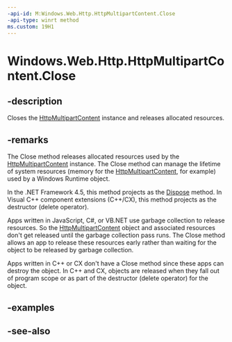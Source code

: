 ```yaml
---
-api-id: M:Windows.Web.Http.HttpMultipartContent.Close
-api-type: winrt method
ms.custom: 19H1
---
```


<!-- Method syntax
public void Close()
-->

# Windows.Web.Http.HttpMultipartContent.Close

## -description
Closes the [HttpMultipartContent](httpmultipartcontent.md) instance and releases allocated resources.

## -remarks
The Close method releases allocated resources used by the [HttpMultipartContent](httpmultipartcontent.md) instance. The Close method can manage the lifetime of system resources (memory for the [HttpMultipartContent](httpmultipartcontent.md), for example) used by a Windows Runtime object.

In the .NET Framework 4.5, this method projects as the [Dispose](/uwp/api/windows.web.http.httpmultipartcontent.dispose) method. In Visual C++ component extensions (C++/CX), this method projects as the destructor (delete operator).

Apps written in JavaScript, C#, or VB.NET use garbage collection to release resources. So the [HttpMultipartContent](httpmultipartcontent.md) object and associated resources don't get released until the garbage collection pass runs. The Close method allows an app to release these resources early rather than waiting for the object to be released by garbage collection.

Apps written in C++ or CX don't have a Close method since these apps can destroy the object. In C++ and CX, objects are released when they fall out of program scope or as part of the destructor (delete operator) for the object.

## -examples

## -see-also
